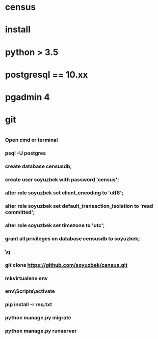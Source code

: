 # census
# install 
#  python > 3.5
#  postgresql == 10.xx
#  pgadmin 4
#  git
#
### Open cmd or terminal

### psql -U postgres
### create database censusdb;
### create user soyuzbek with password 'census';
### alter role soyuzbek set client_encoding to 'utf8';
### alter role soyuzbek set default_transaction_isolation to 'read committed';
### alter role soyuzbek set timezone to 'utc';
### grant all privileges on database censusdb to soyuzbek;
### \q

### git clone https://github.com/soyuzbek/census.git
### mkvirtualenv env
### env\Scripts\activate
### pip install -r req.txt
### python manage.py migrate
### python manage.py runserver
